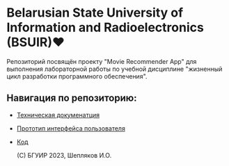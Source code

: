 # Belarusian State University of Information and Radioelectronics (BSUIR)❤️

Репозиторий посвящён проекту "Movie Recommender App" для выполнения лабораторной работы по учебной дисциплине "жизненный цикл разработки программного обеспечения".

## Навигация по репозиторию:

- [Техническая докуменатция](#описание)
- [Прототип интерфейса пользователя](#использование)
- [Код](#установка)

  (С) БГУИР 2023, Шепляков И.О.


